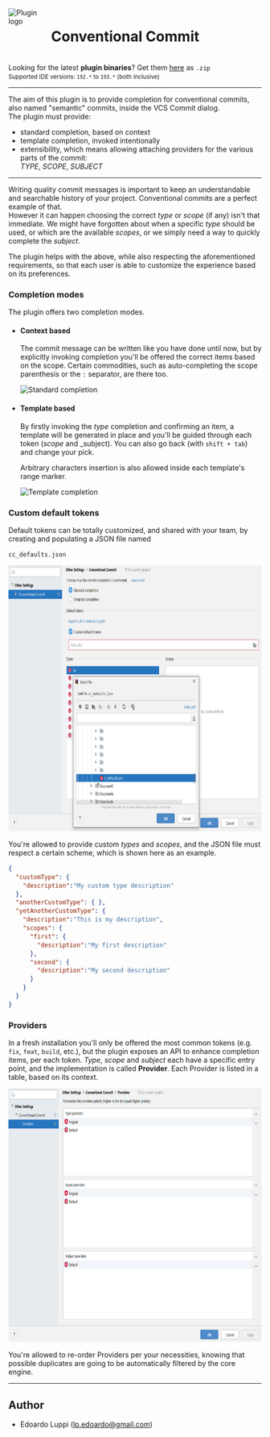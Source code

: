 <img align="left" width="85" height="85" src="https://raw.githubusercontent.com/lppedd/idea-conventional-commit/master/images/cc_logo.png" alt="Plugin logo">

# Conventional Commit

<br>Looking for the latest **plugin binaries**? Get them [here][1] as `.zip`  
<small>Supported IDE versions: `192.*` to `193.*` (both inclusive)</small> 

-----

The aim of this plugin is to provide completion for conventional commits, also named "semantic" commits,
inside the VCS Commit dialog.  
The plugin must provide:

 - standard completion, based on context
 - template completion, invoked intentionally
 - extensibility, which means allowing attaching providers for the various parts of the commit:  
   _TYPE_, _SCOPE_, _SUBJECT_

-----

Writing quality commit messages is important to keep an understandable and searchable history
of your project. Conventional commits are a perfect example of that.  
However it can happen choosing the correct _type_ or _scope_ (if any) isn't that immediate.
We might have forgotten about when a specific _type_ should be used, or which are the
available _scopes_, or we simply need a way to quickly complete the _subject_.

The plugin helps with the above, while also respecting the aforementioned requirements, so that
each user is able to customize the experience based on its preferences. 

### Completion modes

The plugin offers two completion modes.
  
  - #### Context based
    The commit message can be written like you have done until now, but by explicitly invoking
    completion you'll be offered the correct items based on the scope.
    Certain commodities, such as auto-completing the scope parenthesis or the `:` separator,
    are there too.
    
    <img width="845" height="229" src="https://raw.githubusercontent.com/lppedd/idea-conventional-commit/master/images/cc_standard.gif" alt="Standard completion">
    
  - #### Template based
    By firstly invoking the _type_ completion and confirming an item, a template will be
    generated in place and you'll be guided through each token (_scope_ and _subject).
    You can also go back (with `shift + tab`) and change your pick.
    
    Arbitrary characters insertion is also allowed inside each template's range marker.

    <img width="845" height="229" src="https://raw.githubusercontent.com/lppedd/idea-conventional-commit/master/images/cc_template.gif" alt="Template completion">

### Custom default tokens

Default tokens can be totally customized, and shared with your team, by creating and populating
a JSON file named 
```
cc_defaults.json
```

<img width="845" height="528" src="https://raw.githubusercontent.com/lppedd/idea-conventional-commit/master/images/cc_custom_defaults.png" alt="Custom defaults">

You're allowed to provide custom _types_ and _scopes_, and the JSON file must respect a certain scheme, 
which is shown here as an example.

```json
{
  "customType": {
    "description":"My custom type description"
  },
  "anotherCustomType": { },
  "yetAnotherCustomType": {
    "description":"This is my description",
    "scopes": {
      "first": {
        "description":"My first description"
      },
      "second": {
        "description":"My second description"
      }
    }
  }
}
```

### Providers

In a fresh installation you'll only be offered the most common tokens (e.g. `fix`, `feat`, `build`, etc.),
but the plugin exposes an API to enhance completion items, per each token.
_Type_, _scope_ and _subject_ each have a specific entry point, and the implementation is called
**Provider**. Each Provider is listed in a table, based on its context.

<img width="845" height="503" src="https://raw.githubusercontent.com/lppedd/idea-conventional-commit/master/images/cc_providers.png" alt="Providers">

You're allowed to re-order Providers per your necessities, knowing that possible duplicates
are going to be automatically filtered by the core engine.

-----

## Author

 - Edoardo Luppi (<lp.edoardo@gmail.com>)

[1]: https://github.com/lppedd/idea-conventional-commit/releases
